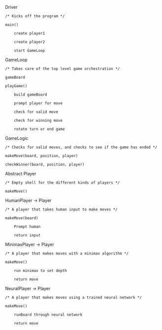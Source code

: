 Driver

	/* Kicks off the program */

	main()

		create player1

		create player2

		start GameLoop

GameLoop

	/* Takes care of the top level game orchestration */

	gameBoard

	playGame()

		build gameBoard

		prompt player for move

		check for valid move

		check for winning move

		rotate turn or end game

GameLogic

	/* Checks for valid moves, and checks to see if the game has ended */

	makeMove(board, position, player)

	checkWinner(board, position, player)


Abstract Player

	/* Empty shell for the different kinds of players */

	makeMove()
	

HumanPlayer -> Player

	/* A player that takes human input to make moves */

	makeMove(board)

		Prompt human

		return input

	
MinimaxPlayer -> Player

	/* A player that makes moves with a minimax algorithm */

	makeMove()

		run minimax to set depth

		return move

	
NeuralPlayer -> Player

	/* A player that makes moves using a trained neural network */

	makeMove()

		runBoard through neural network

		return move
